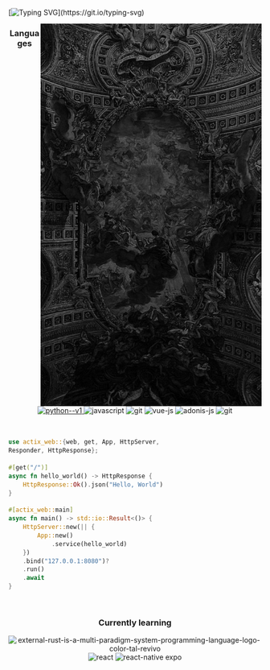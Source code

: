 [![Typing SVG](https://readme-typing-svg.demolab.com?font=Fira+Code&pause=1000&width=435&lines=I'm+Wilovy%2C+full+stack+developer.;Rust+enjoyer.)](https://git.io/typing-svg)

<img src="./assets/images/b2.png" alt="banner" align="right" width="440px">

<h3 align=center>Languages</h3>
<p align=center>
<a href="https://www.freecodecamp.org/certification/Wilovy09/scientific-computing-with-python-v7" target="_blank">
<img width="48" height="48" src="https://img.icons8.com/color/48/python--v1.png" alt="python--v1"/>
</a>
<img width="42" src="https://img.icons8.com/ios-filled/384/498fe1/typescript.png" alt="javascript"/>
<img width="42" src="https://img.icons8.com/ios-filled/384/F34C27/git.png" alt="git"/>
<img width="48" height="48" src="https://img.icons8.com/color/48/vue-js.png" alt="vue-js"/>
<img width="48" height="48" src="https://img.icons8.com/color/48/adonis-js.png" alt="adonis-js"/>
<img width="42" src="https://img.icons8.com/ios-filled/384/498fe1/golang.png" alt="git"/>
</p>
<br/>

```rust
use actix_web::{web, get, App, HttpServer, 
Responder, HttpResponse};

#[get("/")]
async fn hello_world() -> HttpResponse {
    HttpResponse::Ok().json("Hello, World")
}

#[actix_web::main]
async fn main() -> std::io::Result<()> {
    HttpServer::new(|| {
        App::new()
            .service(hello_world)
    })
    .bind("127.0.0.1:8080")?
    .run()
    .await
}

```

<br/>
<h3 align=center>Currently learning</h3>
<div align=center>
<img width="48" height="48" src="https://img.icons8.com/?size=100&id=U41Than0pWOW&format=png&color=EF4823" alt="external-rust-is-a-multi-paradigm-system-programming-language-logo-color-tal-revivo"/>
<img width="48" height="48" src="https://img.icons8.com/?size=100&id=viH7JJy51bHj&format=png&color=58C4DC" alt="react"/>
<img width="48" height="48" src="https://img.icons8.com/?size=100&id=7ImWFDcPfSlz&format=png&color=FFFFFF" alt="react-native expo"/>
</div>
